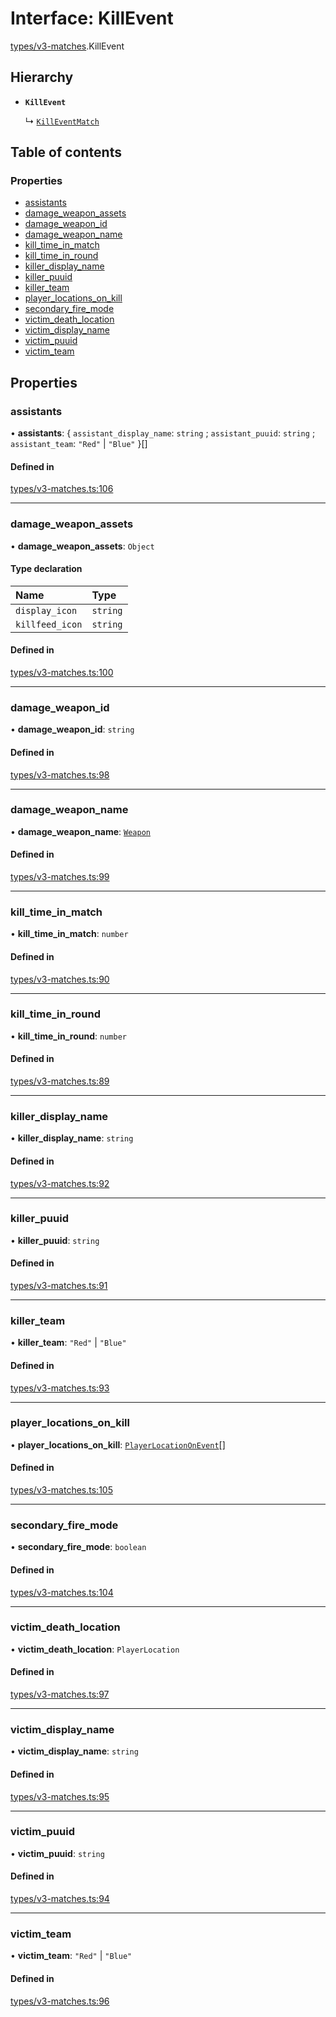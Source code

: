 # Interface: KillEvent

[types/v3-matches](../modules/types_v3_matches.md).KillEvent

## Hierarchy

- **`KillEvent`**

  ↳ [`KillEventMatch`](types_v3_matches.KillEventMatch.md)

## Table of contents

### Properties

- [assistants](types_v3_matches.KillEvent.md#assistants)
- [damage\_weapon\_assets](types_v3_matches.KillEvent.md#damage_weapon_assets)
- [damage\_weapon\_id](types_v3_matches.KillEvent.md#damage_weapon_id)
- [damage\_weapon\_name](types_v3_matches.KillEvent.md#damage_weapon_name)
- [kill\_time\_in\_match](types_v3_matches.KillEvent.md#kill_time_in_match)
- [kill\_time\_in\_round](types_v3_matches.KillEvent.md#kill_time_in_round)
- [killer\_display\_name](types_v3_matches.KillEvent.md#killer_display_name)
- [killer\_puuid](types_v3_matches.KillEvent.md#killer_puuid)
- [killer\_team](types_v3_matches.KillEvent.md#killer_team)
- [player\_locations\_on\_kill](types_v3_matches.KillEvent.md#player_locations_on_kill)
- [secondary\_fire\_mode](types_v3_matches.KillEvent.md#secondary_fire_mode)
- [victim\_death\_location](types_v3_matches.KillEvent.md#victim_death_location)
- [victim\_display\_name](types_v3_matches.KillEvent.md#victim_display_name)
- [victim\_puuid](types_v3_matches.KillEvent.md#victim_puuid)
- [victim\_team](types_v3_matches.KillEvent.md#victim_team)

## Properties

### assistants

• **assistants**: { `assistant_display_name`: `string` ; `assistant_puuid`: `string` ; `assistant_team`: ``"Red"`` \| ``"Blue"``  }[]

#### Defined in

[types/v3-matches.ts:106](https://github.com/jameslinimk/unofficial-valorant-api/blob/2dbdb4a/package/src/types/v3-matches.ts#L106)

___

### damage\_weapon\_assets

• **damage\_weapon\_assets**: `Object`

#### Type declaration

| Name | Type |
| :------ | :------ |
| `display_icon` | `string` |
| `killfeed_icon` | `string` |

#### Defined in

[types/v3-matches.ts:100](https://github.com/jameslinimk/unofficial-valorant-api/blob/2dbdb4a/package/src/types/v3-matches.ts#L100)

___

### damage\_weapon\_id

• **damage\_weapon\_id**: `string`

#### Defined in

[types/v3-matches.ts:98](https://github.com/jameslinimk/unofficial-valorant-api/blob/2dbdb4a/package/src/types/v3-matches.ts#L98)

___

### damage\_weapon\_name

• **damage\_weapon\_name**: [`Weapon`](../modules/types_general.md#weapon)

#### Defined in

[types/v3-matches.ts:99](https://github.com/jameslinimk/unofficial-valorant-api/blob/2dbdb4a/package/src/types/v3-matches.ts#L99)

___

### kill\_time\_in\_match

• **kill\_time\_in\_match**: `number`

#### Defined in

[types/v3-matches.ts:90](https://github.com/jameslinimk/unofficial-valorant-api/blob/2dbdb4a/package/src/types/v3-matches.ts#L90)

___

### kill\_time\_in\_round

• **kill\_time\_in\_round**: `number`

#### Defined in

[types/v3-matches.ts:89](https://github.com/jameslinimk/unofficial-valorant-api/blob/2dbdb4a/package/src/types/v3-matches.ts#L89)

___

### killer\_display\_name

• **killer\_display\_name**: `string`

#### Defined in

[types/v3-matches.ts:92](https://github.com/jameslinimk/unofficial-valorant-api/blob/2dbdb4a/package/src/types/v3-matches.ts#L92)

___

### killer\_puuid

• **killer\_puuid**: `string`

#### Defined in

[types/v3-matches.ts:91](https://github.com/jameslinimk/unofficial-valorant-api/blob/2dbdb4a/package/src/types/v3-matches.ts#L91)

___

### killer\_team

• **killer\_team**: ``"Red"`` \| ``"Blue"``

#### Defined in

[types/v3-matches.ts:93](https://github.com/jameslinimk/unofficial-valorant-api/blob/2dbdb4a/package/src/types/v3-matches.ts#L93)

___

### player\_locations\_on\_kill

• **player\_locations\_on\_kill**: [`PlayerLocationOnEvent`](types_v3_matches.PlayerLocationOnEvent.md)[]

#### Defined in

[types/v3-matches.ts:105](https://github.com/jameslinimk/unofficial-valorant-api/blob/2dbdb4a/package/src/types/v3-matches.ts#L105)

___

### secondary\_fire\_mode

• **secondary\_fire\_mode**: `boolean`

#### Defined in

[types/v3-matches.ts:104](https://github.com/jameslinimk/unofficial-valorant-api/blob/2dbdb4a/package/src/types/v3-matches.ts#L104)

___

### victim\_death\_location

• **victim\_death\_location**: `PlayerLocation`

#### Defined in

[types/v3-matches.ts:97](https://github.com/jameslinimk/unofficial-valorant-api/blob/2dbdb4a/package/src/types/v3-matches.ts#L97)

___

### victim\_display\_name

• **victim\_display\_name**: `string`

#### Defined in

[types/v3-matches.ts:95](https://github.com/jameslinimk/unofficial-valorant-api/blob/2dbdb4a/package/src/types/v3-matches.ts#L95)

___

### victim\_puuid

• **victim\_puuid**: `string`

#### Defined in

[types/v3-matches.ts:94](https://github.com/jameslinimk/unofficial-valorant-api/blob/2dbdb4a/package/src/types/v3-matches.ts#L94)

___

### victim\_team

• **victim\_team**: ``"Red"`` \| ``"Blue"``

#### Defined in

[types/v3-matches.ts:96](https://github.com/jameslinimk/unofficial-valorant-api/blob/2dbdb4a/package/src/types/v3-matches.ts#L96)
